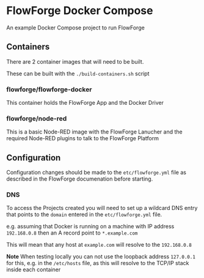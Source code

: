 # FlowForge Docker Compose

An example Docker Compose project to run FlowForge

## Containers

There are 2 container images that will need to be built.

These can be built with the `./build-containers.sh` script 


### flowforge/flowforge-docker

This container holds the FlowForge App and the Docker Driver

### flowforge/node-red

This is a basic Node-RED image with the FlowForge Lanucher and the required Node-RED plugins to talk to the FlowForge Platform

## Configuration

Configuration changes should be made to the `etc/flowforge.yml` file as described in the FlowForge documenation before starting.

### DNS

To access the Projects created you will need to set up a wildcard DNS entry that points to the `domain` entered in the `etc/flowforge.yml` file.

e.g. assuming that Docker is running on a machine with IP address `192.168.0.8` then an A record point to  `*.example.com`

This  will mean that any host at `example.com` will resolve to the `192.168.0.8`

**Note** When testing locally you can not use the loopback address `127.0.0.1` for this, e.g. in the `/etc/hosts` file, as this will resolve to the TCP/IP stack inside each container